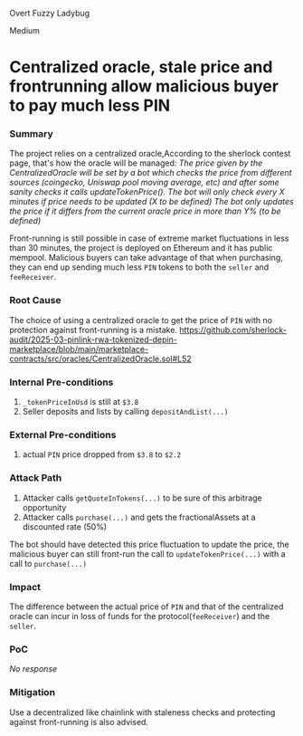 Overt Fuzzy Ladybug

Medium

# Centralized oracle, stale price and frontrunning allow malicious buyer to pay much less PIN

### Summary

The project relies on a centralized oracle,According to the sherlock contest page, that's how the oracle will be managed:
_The price given by the CentralizedOracle will be set by a bot which checks the price from different sources (coingecko, Uniswap pool moving average, etc) and after some sanity checks it calls updateTokenPrice().
The bot will only check every X minutes if price needs to be updated (X to be defined)
The bot only updates the price if it differs from the current oracle price in more than Y% (to be defined)_

Front-running is still possible in case of extreme market fluctuations in less than 30 minutes, the project is deployed on Ethereum and it has public mempool.
Malicious buyers can take advantage of that when purchasing, they can end up sending much less `PIN` tokens to both the `seller` and `feeReceiver`.

### Root Cause

The choice of using a centralized oracle to get the price of `PIN` with no protection against front-running is a mistake.
https://github.com/sherlock-audit/2025-03-pinlink-rwa-tokenized-depin-marketplace/blob/main/marketplace-contracts/src/oracles/CentralizedOracle.sol#L52

### Internal Pre-conditions

1. `_tokenPriceInUsd` is still at `$3.8`
2. Seller deposits and lists by calling `depositAndList(...)`

### External Pre-conditions

1. actual `PIN` price dropped from `$3.8` to `$2.2`

### Attack Path

1. Attacker calls `getQuoteInTokens(...)` to be sure of this arbitrage opportunity
2. Attacker calls `purchase(...)` and gets the fractionalAssets at a discounted rate (50%)

The bot should have detected this price fluctuation to update the price, the malicious buyer can still front-run the call to `updateTokenPrice(...)` with a call to `purchase(...)`

### Impact

The difference between the actual price of `PIN` and that of the centralized oracle can incur in loss of funds for the protocol(`feeReceiver`) and the `seller`.

### PoC

_No response_

### Mitigation

Use a decentralized like chainlink with staleness checks and protecting against front-running is also advised.